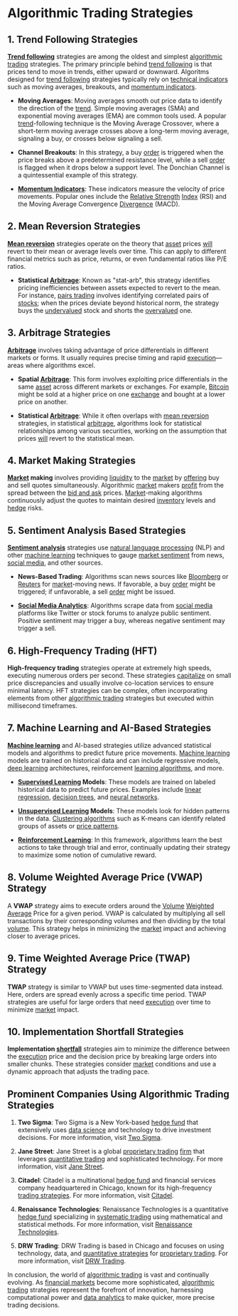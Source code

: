 # Algorithmic Trading Strategies

## 1. Trend Following Strategies

**[Trend following](../t/trend_following.md)** strategies are among the oldest and simplest [algorithmic trading](../a/algorithmic_trading.md) strategies. The primary principle behind [trend following](../t/trend_following.md) is that prices tend to move in trends, either upward or downward. Algoritms designed for [trend following](../t/trend_following.md) strategies typically rely on [technical indicators](../t/technical_indicators.md) such as moving averages, breakouts, and [momentum indicators](../m/momentum_indicators.md).

- **Moving Averages**: Moving averages smooth out price data to identify the direction of the [trend](../t/trend.md). Simple moving averages (SMA) and exponential moving averages (EMA) are common tools used. A popular [trend](../t/trend.md)-following technique is the Moving Average Crossover, where a short-term moving average crosses above a long-term moving average, signaling a buy, or crosses below signaling a sell.

- **Channel Breakouts**: In this strategy, a buy [order](../o/order.md) is triggered when the price breaks above a predetermined resistance level, while a sell [order](../o/order.md) is flagged when it drops below a support level. The Donchian Channel is a quintessential example of this strategy.

- **[Momentum Indicators](../m/momentum_indicators.md)**: These indicators measure the velocity of price movements. Popular ones include the [Relative Strength](../r/relative_strength.md) [Index](../i/index_instrument.md) (RSI) and the Moving Average Convergence [Divergence](../d/divergence.md) (MACD).

## 2. Mean Reversion Strategies

**[Mean reversion](../m/mean_reversion.md)** strategies operate on the theory that [asset](../a/asset.md) prices [will](../w/will.md) revert to their mean or average levels over time. This can apply to different financial metrics such as price, returns, or even fundamental ratios like P/E ratios.

- **Statistical [Arbitrage](../a/arbitrage.md)**: Known as "stat-arb", this strategy identifies pricing inefficiencies between assets expected to revert to the mean. For instance, [pairs trading](../p/pairs_trading.md) involves identifying correlated pairs of [stocks](../s/stock.md); when the prices deviate beyond historical norm, the strategy buys the [undervalued](../u/undervalued.md) stock and shorts the [overvalued](../o/overvalued.md) one.

## 3. Arbitrage Strategies

**[Arbitrage](../a/arbitrage.md)** involves taking advantage of price differentials in different markets or forms. It usually requires precise timing and rapid [execution](../e/execution.md)—areas where algorithms excel.

- **Spatial [Arbitrage](../a/arbitrage.md)**: This form involves exploiting price differentials in the same [asset](../a/asset.md) across different markets or exchanges. For example, [Bitcoin](../b/bitcoin.md) might be sold at a higher price on one [exchange](../e/exchange.md) and bought at a lower price on another.

- **Statistical [Arbitrage](../a/arbitrage.md)**: While it often overlaps with [mean reversion](../m/mean_reversion.md) strategies, in statistical [arbitrage](../a/arbitrage.md), algorithms look for statistical relationships among various securities, working on the assumption that prices [will](../w/will.md) revert to the statistical mean.

## 4. Market Making Strategies

**[Market](../m/market.md) making** involves providing [liquidity](../l/liquidity.md) to the [market](../m/market.md) by [offering](../o/offering.md) buy and sell quotes simultaneously. Algorithmic [market](../m/market.md) makers [profit](../p/profit.md) from the spread between the [bid and ask](../b/bid_and_ask.md) prices. [Market](../m/market.md)-making algorithms continuously adjust the quotes to maintain desired [inventory](../i/inventory.md) levels and [hedge](../h/hedge.md) risks.

## 5. Sentiment Analysis Based Strategies

**[Sentiment analysis](../s/sentiment_analysis.md)** strategies use [natural language processing](../n/natural_language_processing_(nlp)_in_trading.md) (NLP) and other [machine learning](../m/machine_learning.md) techniques to gauge [market sentiment](../m/market_sentiment.md) from news, [social media](../s/social_media.md), and other sources.

- **News-Based Trading**: Algorithms scan news sources like [Bloomberg](../b/bloomberg.md) or [Reuters](../r/reuters.md) for [market](../m/market.md)-moving news. If favorable, a buy [order](../o/order.md) might be triggered; if unfavorable, a sell [order](../o/order.md) might be issued.

- **[Social Media Analytics](../s/social_media_analytics.md)**: Algorithms scrape data from [social media](../s/social_media.md) platforms like Twitter or stock forums to analyze public sentiment. Positive sentiment may trigger a buy, whereas negative sentiment may trigger a sell.

## 6. High-Frequency Trading (HFT)

**High-frequency trading** strategies operate at extremely high speeds, executing numerous orders per second. These strategies [capitalize](../c/capitalize.md) on small price discrepancies and usually involve co-location services to ensure minimal latency. HFT strategies can be complex, often incorporating elements from other [algorithmic trading](../a/algorithmic_trading.md) strategies but executed within millisecond timeframes.

## 7. Machine Learning and AI-Based Strategies

**[Machine learning](../m/machine_learning.md)** and AI-based strategies utilize advanced statistical models and algorithms to predict future price movements. [Machine learning](../m/machine_learning.md) models are trained on historical data and can include regressive models, [deep learning](../d/deep_learning.md) architectures, reinforcement [learning algorithms](../l/learning_algorithms_in_trading.md), and more.

- **[Supervised Learning](../s/supervised_learning.md) Models**: These models are trained on labeled historical data to predict future prices. Examples include [linear regression](../l/linear_regression.md), [decision trees](../d/decision_trees.md), and [neural networks](../n/neural_networks_in_trading.md).

- **[Unsupervised Learning](../u/unsupervised_learning.md) Models**: These models look for hidden patterns in the data. [Clustering algorithms](../c/clustering_algorithms.md) such as K-means can identify related groups of assets or [price patterns](../p/price_patterns.md).

- **[Reinforcement Learning](../r/reinforcement_learning.md)**: In this framework, algorithms learn the best actions to take through trial and error, continually updating their strategy to maximize some notion of cumulative reward.

## 8. Volume Weighted Average Price (VWAP) Strategy

A **VWAP** strategy aims to execute orders around the [Volume](../v/volume.md) [Weighted Average](../w/weighted_average.md) Price for a given period. VWAP is calculated by multiplying all sell transactions by their corresponding volumes and then dividing by the total [volume](../v/volume.md). This strategy helps in minimizing the [market](../m/market.md) impact and achieving closer to average prices.

## 9. Time Weighted Average Price (TWAP) Strategy

**TWAP** strategy is similar to VWAP but uses time-segmented data instead. Here, orders are spread evenly across a specific time period. TWAP strategies are useful for large orders that need [execution](../e/execution.md) over time to minimize [market](../m/market.md) impact.

## 10. Implementation Shortfall Strategies

**Implementation [shortfall](../s/shortfall.md)** strategies aim to minimize the difference between the [execution](../e/execution.md) price and the decision price by breaking large orders into smaller chunks. These strategies consider [market](../m/market.md) conditions and use a dynamic approach that adjusts the trading pace.

## Prominent Companies Using Algorithmic Trading Strategies

1. **Two Sigma**: Two Sigma is a New York-based [hedge fund](../h/hedge_fund.md) that extensively uses [data science](../d/data_science_in_trading.md) and technology to drive investment decisions. For more information, visit [Two Sigma](https://www.twosigma.com/).

2. **Jane Street**: Jane Street is a global [proprietary trading](../p/proprietary_trading.md) [firm](../f/firm.md) that leverages [quantitative trading](../q/quantitative_trading.md) and sophisticated technology. For more information, visit [Jane Street](https://www.janestreet.com/).

3. **Citadel**: Citadel is a multinational [hedge fund](../h/hedge_fund.md) and financial services company headquartered in Chicago, known for its high-frequency [trading strategies](../t/trading_strategies.md). For more information, visit [Citadel](https://www.citadel.com/).

4. **Renaissance Technologies**: Renaissance Technologies is a quantitative [hedge fund](../h/hedge_fund.md) specializing in [systematic trading](../s/systematic_trading.md) using mathematical and statistical methods. For more information, visit [Renaissance Technologies](https://www.rentec.com/).

5. **DRW Trading**: DRW Trading is based in Chicago and focuses on using technology, data, and [quantitative strategies](../q/quantitative_strategies_in_trading.md) for [proprietary trading](../p/proprietary_trading.md). For more information, visit [DRW Trading](https://drw.com/).

In conclusion, the world of [algorithmic trading](../a/algorithmic_trading.md) is vast and continually evolving. As [financial markets](../f/financial_market.md) become more sophisticated, [algorithmic trading](../a/algorithmic_trading.md) strategies represent the forefront of innovation, harnessing computational power and [data analytics](../d/data_analytics.md) to make quicker, more precise trading decisions.